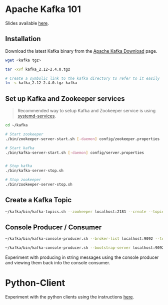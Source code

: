 # Apache Kafka 101

Slides available [here](https://docs.google.com/presentation/d/1oj05PmkEfKmA_gFRikpfQoZabDjeBCW6eO_C1RH3Hh8/edit?usp=sharing).

## Installation
Download the latest Kafka binary from the [Apache Kafka Download](https://kafka.apache.org/downloads) page.

```bash
wget <kafka tgz>

tar -xvf kafka_2.12-2.4.0.tgz

# Create a symbolic link to the kafka directory to refer to it easily 
ln -s kafka_2.12-2.4.0.tgz kafka

```

## Set up Kafka and Zookeeper services

> Recommended way to setup Kafka and Zookeeper service is using [systemd-services](https://github.com/krunalvora/apachekafka101/blob/master/systemd-services/README.md).

```bash
cd ~/kafka

# Start zookeeper
./bin/zookeeper-server-start.sh [-daemon] config/zookeeper.properties

# Start kafka
./bin/kafka-server-start.sh [-daemon] config/server.properties


# Stop kafka
./bin/kafka-server-stop.sh

# Stop zookeeper 
./bin/zookeeper-server-stop.sh
```
## Create a Kafka Topic
```bash
~/kafka/bin/kafka-topics.sh --zookeeper localhost:2181 --create --topic topic1 --replication-factor 1 --partitions 2
```

## Console Producer / Consumer
```bash
~/kafka/bin/kafka-console-producer.sh --broker-list localhost:9092 --topic topic1

~/kafka/bin/kafka-console-producer.sh --bootstrap-server localhost:9092 --topic topic1  [--from-beginning]
```
Experiment with producing in string messages using the console producer and viewing them back into the console consumer.


# Python-Client
Experiment with the python clients using the instructions [here](https://github.com/krunalvora/apachekafka101/tree/master/python-client).
